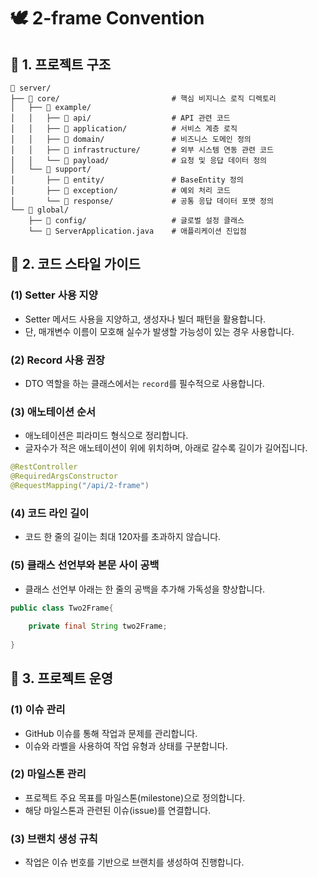 # 🕊️ 2-frame Convention

## 🌿 1. 프로젝트 구조
```plaintext
📂 server/
├── 📂 core/                         # 핵심 비지니스 로직 디렉토리
│   ├── 📂 example/
│   │   ├── 📂 api/                  # API 관련 코드
│   │   ├── 📂 application/          # 서비스 계층 로직
│   │   ├── 📂 domain/               # 비즈니스 도메인 정의
│   │   ├── 📂 infrastructure/       # 외부 시스템 연동 관련 코드
│   │   └── 📂 payload/              # 요청 및 응답 데이터 정의           
│   └── 📂 support/
│       ├── 📂 entity/               # BaseEntity 정의
│       ├── 📂 exception/            # 예외 처리 코드
│       └── 📂 response/             # 공통 응답 데이터 포맷 정의
└── 📂 global/
    ├── 📂 config/                   # 글로벌 설정 클래스
    └── 🌱 ServerApplication.java    # 애플리케이션 진입점
```

## 🌿 2. 코드 스타일 가이드
### (1) Setter 사용 지양
- Setter 메서드 사용을 지양하고, 생성자나 빌더 패턴을 활용합니다.
- 단, 매개변수 이름이 모호해 실수가 발생할 가능성이 있는 경우 사용합니다.

### (2) Record 사용 권장
- DTO 역할을 하는 클래스에서는 `record`를 필수적으로 사용합니다.

### (3) 애노테이션 순서
- 애노테이션은 피라미드 형식으로 정리합니다.
- 글자수가 적은 애노테이션이 위에 위치하며, 아래로 갈수록 길이가 길어집니다.
```java
@RestController
@RequiredArgsConstructor
@RequestMapping("/api/2-frame")
```

### (4) 코드 라인 길이
- 코드 한 줄의 길이는 최대 120자를 초과하지 않습니다.

### (5) 클래스 선언부와 본문 사이 공백
- 클래스 선언부 아래는 한 줄의 공백을 추가해 가독성을 향상합니다.
```java
public class Two2Frame{
    
    private final String two2Frame;
    
}
```

## 🌿 3. 프로젝트 운영
### (1) 이슈 관리
- GitHub 이슈를 통해 작업과 문제를 관리합니다.
- 이슈와 라벨을 사용하여 작업 유형과 상태를 구분합니다.

### (2) 마일스톤 관리
- 프로젝트 주요 목표를 마일스톤(milestone)으로 정의합니다.
- 해당 마일스톤과 관련된 이슈(issue)를 연결합니다.

### (3) 브랜치 생성 규칙
- 작업은 이슈 번호를 기반으로 브랜치를 생성하여 진행합니다.